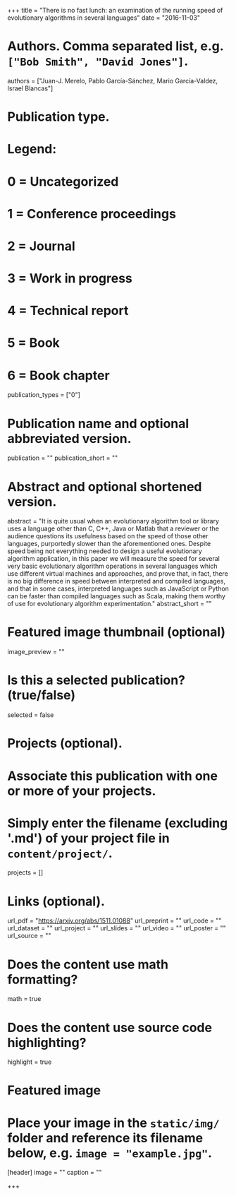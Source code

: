 +++
title = "There is no fast lunch: an examination of the running speed of evolutionary algorithms in several languages"
date = "2016-11-03"

# Authors. Comma separated list, e.g. `["Bob Smith", "David Jones"]`.
authors = ["Juan-J. Merelo, Pablo García-Sánchez, Mario García-Valdez, Israel Blancas"]

# Publication type.
# Legend:
# 0 = Uncategorized
# 1 = Conference proceedings
# 2 = Journal
# 3 = Work in progress
# 4 = Technical report
# 5 = Book
# 6 = Book chapter
publication_types = ["0"]

# Publication name and optional abbreviated version.
publication = ""
publication_short = ""

# Abstract and optional shortened version.
abstract = "It is quite usual when an evolutionary algorithm tool or library uses a language other than C, C++, Java or Matlab that a reviewer or the audience questions its usefulness based on the speed of those other languages, purportedly slower than the aforementioned ones. Despite speed being not everything needed to design a useful evolutionary algorithm application, in this paper we will measure the speed for several very basic evolutionary algorithm operations in several languages which use different virtual machines and approaches, and prove that, in fact, there is no big difference in speed between interpreted and compiled languages, and that in some cases, interpreted languages such as JavaScript or Python can be faster than compiled languages such as Scala, making them worthy of use for evolutionary algorithm experimentation."
abstract_short = ""

# Featured image thumbnail (optional)
image_preview = ""

# Is this a selected publication? (true/false)
selected = false

# Projects (optional).
#   Associate this publication with one or more of your projects.
#   Simply enter the filename (excluding '.md') of your project file in `content/project/`.
projects = []

# Links (optional).
url_pdf = "https://arxiv.org/abs/1511.01088"
url_preprint = ""
url_code = ""
url_dataset = ""
url_project = ""
url_slides = ""
url_video = ""
url_poster = ""
url_source = ""

# Does the content use math formatting?
math = true

# Does the content use source code highlighting?
highlight = true

# Featured image
# Place your image in the `static/img/` folder and reference its filename below, e.g. `image = "example.jpg"`.
[header]
image = ""
caption = ""

+++